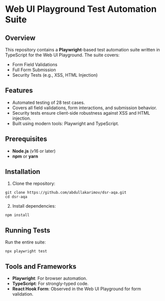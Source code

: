 # Web UI Playground Test Automation Suite

## Overview

This repository contains a **Playwright**-based test automation suite written in TypeScript for the Web UI Playground. The suite covers:

* Form Field Validations
* Full Form Submission
* Security Tests (e.g., XSS, HTML Injection)

## Features

* Automated testing of 28 test cases.
* Covers all field validations, form interactions, and submission behavior.
* Security tests ensure client-side robustness against XSS and HTML injection.
* Built using modern tools: Playwright and TypeScript.

## Prerequisites

* **Node.js** (v16 or later)
* **npm** or **yarn**

## Installation

1. Clone the repository:
```
git clone https://github.com/abdullakarimov/dsr-aqa.git
cd dsr-aqa
```
2. Install dependencies:
```
npm install
```

## Running Tests
Run the entire suite:
```
npx playwright test
```

## Tools and Frameworks
* **Playwright**: For browser automation.
* **TypeScript**: For strongly-typed code.
* **React Hook Form**: Observed in the Web UI Playground for form validation.

